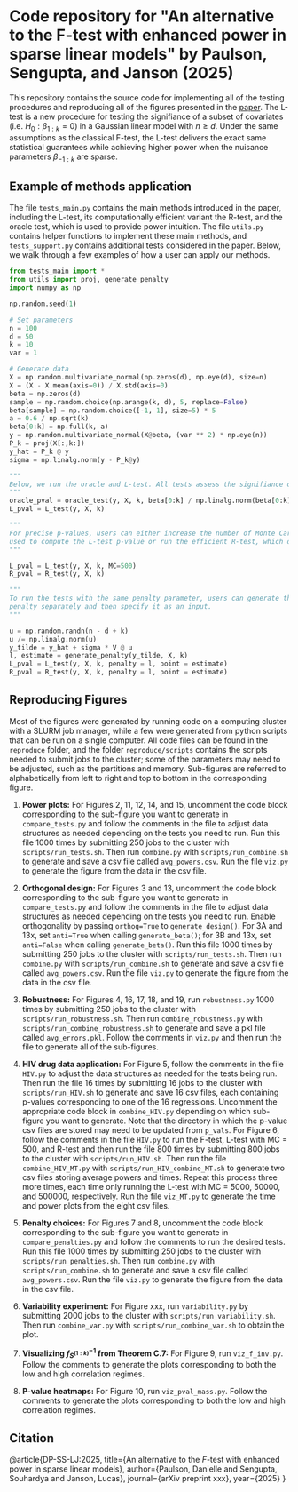 # Code repository for "An alternative to the F-test with enhanced power in sparse linear models" by Paulson, Sengupta, and Janson (2025)

This repository contains the source code for implementing all of the testing procedures and reproducing all of the figures presented in the [paper](https://arxiv.org/abs/2406.18390). The L-test is a new procedure for testing the signifiance of a subset of covariates (i.e. $H_0: \beta_{1:k} = 0$) in a Gaussian linear model with $n \geq d$. Under the same assumptions as the classical F-test, the L-test delivers the exact same statistical guarantees while achieving higher power when the nuisance parameters $\beta_{-1:k}$ are sparse.

## Example of methods application
The file `tests_main.py` contains the main methods introduced in the paper, including the L-test, its computationally efficient variant the R-test, and the oracle test, which is used to provide power intuition. The file `utils.py` contains helper functions to implement these main methods, and `tests_support.py` contains additional tests considered in the paper. Below, we walk through a few examples of how a user can apply our methods.

```python
from tests_main import *
from utils import proj, generate_penalty
import numpy as np

np.random.seed(1)

# Set parameters
n = 100
d = 50
k = 10
var = 1

# Generate data
X = np.random.multivariate_normal(np.zeros(d), np.eye(d), size=n)
X = (X - X.mean(axis=0)) / X.std(axis=0)
beta = np.zeros(d)
sample = np.random.choice(np.arange(k, d), 5, replace=False)
beta[sample] = np.random.choice([-1, 1], size=5) * 5
a = 0.6 / np.sqrt(k)
beta[0:k] = np.full(k, a)
y = np.random.multivariate_normal(X@beta, (var ** 2) * np.eye(n))
P_k = proj(X[:,k:])
y_hat = P_k @ y
sigma = np.linalg.norm(y - P_k@y)

"""
Below, we run the oracle and L-test. All tests assess the signifiance of the first k covariates.
"""
oracle_pval = oracle_test(y, X, k, beta[0:k] / np.linalg.norm(beta[0:k]))
L_pval = L_test(y, X, k)

"""
For precise p-values, users can either increase the number of Monte Carlo samples
used to compute the L-test p-value or run the efficient R-test, which does not use resampling.
"""

L_pval = L_test(y, X, k, MC=500)
R_pval = R_test(y, X, k)

"""
To run the tests with the same penalty parameter, users can generate the
penalty separately and then specify it as an input.
"""

u = np.random.randn(n - d + k)
u /= np.linalg.norm(u)
y_tilde = y_hat + sigma * V @ u
l, estimate = generate_penalty(y_tilde, X, k)
L_pval = L_test(y, X, k, penalty = l, point = estimate)
R_pval = R_test(y, X, k, penalty = l, point = estimate)
```

## Reproducing Figures
Most of the figures were generated by running code on a computing cluster with a SLURM job manager, while a few were generated from python scripts that can be run on a single computer. All code files can be found in the `reproduce` folder, and the folder `reproduce/scripts` contains the scripts needed to submit jobs to the cluster; some of the parameters may need to be adjusted, such as the partitions and memory. Sub-figures are referred to alphabetically from left to right and top to bottom in the corresponding figure.

1. **Power plots:** For Figures 2, 11, 12, 14, and 15, uncomment the code block corresponding to the sub-figure you want to generate in `compare_tests.py` and follow the comments in the file to adjust data structures as needed depending on the tests you need to run. Run this file 1000 times by submitting 250 jobs to the cluster with `scripts/run_tests.sh`. Then run `combine.py` with `scripts/run_combine.sh` to generate and save a csv file called `avg_powers.csv`. Run the file `viz.py` to generate the figure from the data in the csv file.

2. **Orthogonal design:** For Figures 3 and 13, uncomment the code block corresponding to the sub-figure you want to generate in `compare_tests.py` and follow the comments in the file to adjust data structures as needed depending on the tests you need to run. Enable orthogonality by passing `orthog=True` to `generate_design()`. For 3A and 13x, set `anti=True` when calling `generate_beta()`; for 3B and 13x, set `anti=False` when calling `generate_beta()`. Run this file 1000 times by submitting 250 jobs to the cluster with `scripts/run_tests.sh`. Then run `combine.py` with `scripts/run_combine.sh` to generate and save a csv file called `avg_powers.csv`. Run the file `viz.py` to generate the figure from the data in the csv file.

3. **Robustness:** For Figures 4, 16, 17, 18, and 19, run `robustness.py` 1000 times by submitting 250 jobs to the cluster with `scripts/run_robustness.sh`. Then run `combine_robustness.py` with `scripts/run_combine_robustness.sh` to generate and save a pkl file called `avg_errors.pkl`. Follow the comments in `viz.py` and then run the file to generate all of the sub-figures. 

4. **HIV drug data application:** For Figure 5, follow the comments in the file `HIV.py` to adjust the data structures as needed for the tests being run. Then run the file 16 times by submitting 16 jobs to the cluster with `scripts/run_HIV.sh` to generate and save 16 csv files, each containing p-values corresponding to one of the 16 regressions. Uncomment the appropriate code block in `combine_HIV.py` depending on which sub-figure you want to generate. Note that the directory in which the p-value csv files are stored may need to be updated from `p_vals`. For Figure 6, follow the comments in the file `HIV.py` to run the F-test, L-test with MC = 500, and R-test and then run the file 800 times by submitting 800 jobs to the cluster with `scripts/run_HIV.sh`. Then run the file `combine_HIV_MT.py` with `scripts/run_HIV_combine_MT.sh` to generate two csv files storing average powers and times. Repeat this process three more times, each time only running the L-test with MC = 5000, 50000, and 500000, respectively. Run the file `viz_MT.py` to generate the time and power plots from the eight csv files.

5. **Penalty choices:** For Figures 7 and 8, uncomment the code block corresponding to the sub-figure you want to generate in `compare_penalties.py` and follow the comments to run the desired tests. Run this file 1000 times by submitting 250 jobs to the cluster with `scripts/run_penalties.sh`. Then run `combine.py` with `scripts/run_combine.sh` to generate and save a csv file called `avg_powers.csv`. Run the file `viz.py` to generate the figure from the data in the csv file.

6. **Variability experiment:** For Figure xxx, run `variability.py` by submitting 2000 jobs to the cluster with `scripts/run_variability.sh`. Then run `combine_var.py` with `scripts/run_combine_var.sh` to obtain the plot. 

7. **Visualizing $f^{-1}_{S^{(1:k)}}$ from Theorem C.7:** For Figure 9, run `viz_f_inv.py`. Follow the comments to generate the plots corresponding to both the low and high correlation regimes.

8. **P-value heatmaps:** For Figure 10, run `viz_pval_mass.py`. Follow the comments to generate the plots corresponding to both the low and high correlation regimes. 


## Citation

@article{DP-SS-LJ:2025,
  title={An alternative to the $F$-test with enhanced power in sparse linear models},
  author={Paulson, Danielle and Sengupta, Souhardya and Janson, Lucas},
  journal={arXiv preprint xxx},
  year={2025}
}
